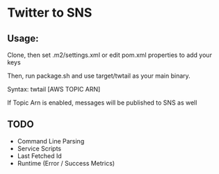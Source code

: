 # Twitter to SNS

## Usage:

Clone, then set .m2/settings.xml or edit pom.xml properties to add your keys

Then, run package.sh and use target/twtail as your main binary.

Syntax: twtail [AWS TOPIC ARN]

If Topic Arn is enabled, messages will be published to SNS as well

## TODO

  * Command Line Parsing
  * Service Scripts
  * Last Fetched Id
  * Runtime (Error / Success Metrics)
